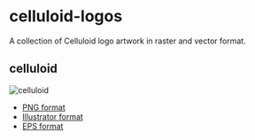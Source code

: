 celluloid-logos
===============

A collection of Celluloid logo artwork in raster and vector format.

celluloid
---------

![celluloid](https://raw.github.com/celluloid/celluloid-logos/master/celluloid/celluloid.png)

* [PNG format](https://raw.github.com/celluloid/celluloid-logos/master/celluloid/celluloid.png)
* [Illustrator format](https://github.com/celluloid/celluloid-logos/blob/master/celluloid/celluloid.ai)
* [EPS format](https://github.com/celluloid/celluloid-logos/raw/master/celluloid/celluloid.eps)

